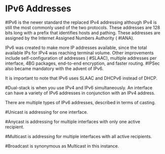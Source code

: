 # IPv6 Addresses

#IPv6 is the newer standard the replaced IPv4 addressing although IPv4 is still the most commonly used of the two protocols. These addresses are 128 bits long with a prefix that identifies hosts and pathing. These addresses are assigned by the Internet Assigned Numbers Authority ( #IANA).

IPv6 was created to make more IP addresses available, since the total available IPs for IPv4 was reaching terminal volume. Other improvements include self-configuration of addresses ( #SLAAC), multiple addresses per interface, 4BG packages, end-to-end encryption, and faster routing. #IPSec also became mandatory with the advent of IPv6.

It is important to note that IPv6 uses SLAAC and DHCPv6 instead of DHCP.

#Dual-stack is when you use IPv4 and IPv6 simultaneously. An interface can have a variety of IPv6 addresses in conjunction with an IPv4 address. 

There are multiple types of IPv6 addresses, described in terms of casting. 

#Unicast is addressing for one interface.

#Anycast is addressing for multiple interfaces with only one active recipient. 

#Multicast is addressing for multiple interfaces with all active recipients.

#Broadcast is synonymous as Multicast in this instance.

